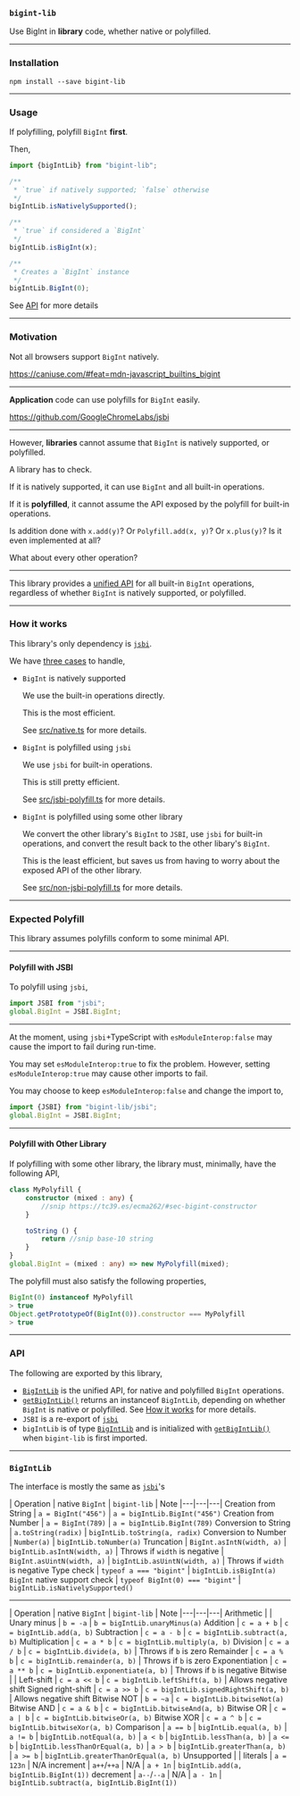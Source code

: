 ### `bigint-lib`

Use BigInt in **library** code, whether native or polyfilled.

-----

### Installation

```
npm install --save bigint-lib
```

-----

### Usage

If polyfilling, polyfill `BigInt` **first**.

Then,
```ts
import {bigIntLib} from "bigint-lib";

/**
 * `true` if natively supported; `false` otherwise
 */
bigIntLib.isNativelySupported();

/**
 * `true` if considered a `BigInt`
 */
bigIntLib.isBigInt(x);

/**
 * Creates a `BigInt` instance
 */
bigIntLib.BigInt(0);
```

See [API](#api) for more details

-----

### Motivation

Not all browsers support `BigInt` natively.

https://caniuse.com/#feat=mdn-javascript_builtins_bigint

-----

**Application** code can use polyfills for `BigInt` easily.

https://github.com/GoogleChromeLabs/jsbi

-----

However, **libraries** cannot assume that `BigInt` is natively supported, or polyfilled.

A library has to check.

If it is natively supported, it can use `BigInt` and all built-in operations.

If it is **polyfilled**, it cannot assume the API exposed by the polyfill for built-in operations.

Is addition done with `x.add(y)`? Or `Polyfill.add(x, y)`? Or `x.plus(y)`? Is it even implemented at all?

What about every other operation?

-----

This library provides a [unified API](src/bigint-lib.ts) for all built-in `BigInt` operations,
regardless of whether `BigInt` is natively supported, or polyfilled.

-----

### How it works

This library's only dependency is [`jsbi`](https://github.com/GoogleChromeLabs/jsbi).

We have [three cases](src/get-bigint-lib.ts) to handle,

+ `BigInt` is natively supported

  We use the built-in operations directly.

  This is the most efficient.

  See [src/native.ts](src/native.ts) for more details.

+ `BigInt` is polyfilled using `jsbi`

  We use `jsbi` for built-in operations.

  This is still pretty efficient.

  See [src/jsbi-polyfill.ts](src/jsbi-polyfill.ts) for more details.

+ `BigInt` is polyfilled using some other library

  We convert the other library's `BigInt` to `JSBI`,
  use `jsbi` for built-in operations,
  and convert the result back to the other libary's `BigInt`.

  This is the least efficient, but saves us from having to worry about the exposed API of the other library.

  See [src/non-jsbi-polyfill.ts](src/non-jsbi-polyfill.ts) for more details.

-----

### Expected Polyfill

This library assumes polyfills conform to some minimal API.

-----

#### Polyfill with JSBI

To polyfill using `jsbi`,
```ts
import JSBI from "jsbi";
global.BigInt = JSBI.BigInt;
```

-----

At the moment, using `jsbi`+TypeScript with `esModuleInterop:false` may cause the import to fail during run-time.

You may set `esModuleInterop:true` to fix the problem.
However, setting `esModuleInterop:true` may cause other imports to fail.

You may choose to keep `esModuleInterop:false` and change the import to,
```ts
import {JSBI} from "bigint-lib/jsbi";
global.BigInt = JSBI.BigInt;
```

-----

#### Polyfill with Other Library

If polyfilling with some other library, the library must, minimally, have the following API,
```ts
class MyPolyfill {
    constructor (mixed : any) {
        //snip https://tc39.es/ecma262/#sec-bigint-constructor
    }

    toString () {
        return //snip base-10 string
    }
}
global.BigInt = (mixed : any) => new MyPolyfill(mixed);
```

The polyfill must also satisfy the following properties,
```ts
BigInt(0) instanceof MyPolyfill
> true
Object.getPrototypeOf(BigInt(0)).constructor === MyPolyfill
> true
```

-----

### API

The following are exported by this library,

+ [`BigIntLib`](src/bigint-lib.ts) is the unified API, for native and polyfilled `BigInt` operations.
+ [`getBigIntLib()`](src/get-bigint-lib.ts) returns an instanceof `BigIntLib`, depending on whether `BigInt` is native or polyfilled. See [How it works](#how-it-works) for more details.
+ `JSBI` is a re-export of [`jsbi`](https://github.com/GoogleChromeLabs/jsbi)
+ `bigIntLib` is of type [`BigIntLib`](src/bigint-lib.ts) and is initialized with [`getBigIntLib()`](src/get-bigint-lib.ts) when `bigint-lib` is first imported.

-----

### `BigIntLib`

The interface is mostly the same as [`jsbi`](https://github.com/GoogleChromeLabs/jsbi#how)'s

| Operation | native `BigInt` | `bigint-lib` | Note
|---|---|---|
Creation from String | `a = BigInt("456")` | `a = bigIntLib.BigInt("456")`
Creation from Number | `a = BigInt(789)` | `a = bigIntLib.BigInt(789)`
Conversion to String | `a.toString(radix)` | `bigIntLib.toString(a, radix)`
Conversion to Number | `Number(a)` | `bigIntLib.toNumber(a)`
Truncation | `BigInt.asIntN(width, a)` | `bigIntLib.asIntN(width, a)` | Throws if `width` is negative
           | `BigInt.asUintN(width, a)` | `bigIntLib.asUintN(width, a)` | Throws if `width` is negative
Type check | `typeof a === "bigint"` | `bigIntLib.isBigInt(a)`
`BigInt` native support check | `typeof BigInt(0) === "bigint"` | `bigIntLib.isNativelySupported()`

-----

| Operation | native `BigInt` | `bigint-lib` | Note
|---|---|---|
Arithmetic | |
Unary minus | `b = -a` | `b = bigIntLib.unaryMinus(a)`
Addition | `c = a + b` | `c = bigIntLib.add(a, b)`
Subtraction | `c = a - b` | `c = bigIntLib.subtract(a, b)`
Multiplication | `c = a * b` | `c = bigIntLib.multiply(a, b)`
Division | `c = a / b` | `c = bigIntLib.divide(a, b)` | Throws if `b` is zero
Remainder | `c = a % b` | `c = bigIntLib.remainder(a, b)` | Throws if `b` is zero
Exponentiation | `c = a ** b` | `c = bigIntLib.exponentiate(a, b)` | Throws if `b` is negative
Bitwise | |
Left-shift | `c = a << b` | `c = bigIntLib.leftShift(a, b)` | Allows negative shift
Signed right-shift | `c = a >> b` | `c = bigIntLib.signedRightShift(a, b)` | Allows negative shift
Bitwise NOT | `b = ~a` | `c = bigIntLib.bitwiseNot(a)`
Bitwise AND | `c = a & b` | `c = bigIntLib.bitwiseAnd(a, b)`
Bitwise OR | `c = a | b` | `c = bigIntLib.bitwiseOr(a, b)`
Bitwise XOR | `c = a ^ b` | `c = bigIntLib.bitwiseXor(a, b)`
Comparison | `a == b` | `bigIntLib.equal(a, b)`
           | `a != b` | `bigIntLib.notEqual(a, b)`
           | `a < b` | `bigIntLib.lessThan(a, b)`
           | `a <= b` | `bigIntLib.lessThanOrEqual(a, b)`
           | `a > b` | `bigIntLib.greaterThan(a, b)`
           | `a >= b` | `bigIntLib.greaterThanOrEqual(a, b)`
Unsupported | |
literals | `a = 123n` | N/A
increment | `a++`/`++a` | N/A
          | `a + 1n`    | `bigIntLib.add(a, bigIntLib.BigInt(1))`
decrement | `a--`/`--a` | N/A
          | `a - 1n`    | `bigIntLib.subtract(a, bigIntLib.BigInt(1))`
